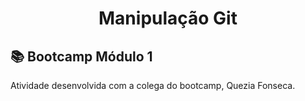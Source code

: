 <h1 align="center">Manipulação Git</h1> 

## 📚 Bootcamp Módulo 1  <a	name="sobre"></a>
 <p align="justify">Atividade desenvolvida com a colega do bootcamp, Quezia Fonseca.</p>
 
